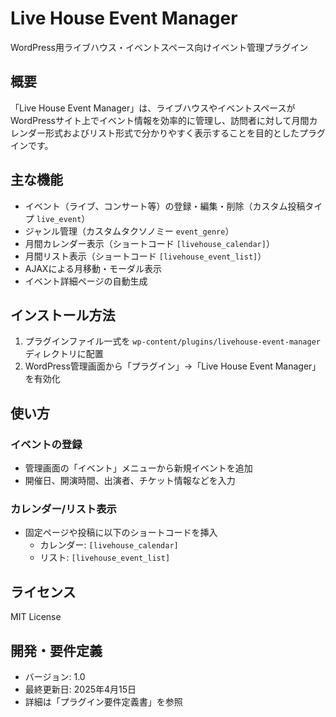 # Live House Event Manager

WordPress用ライブハウス・イベントスペース向けイベント管理プラグイン

## 概要

「Live House Event Manager」は、ライブハウスやイベントスペースがWordPressサイト上でイベント情報を効率的に管理し、訪問者に対して月間カレンダー形式およびリスト形式で分かりやすく表示することを目的としたプラグインです。

## 主な機能

- イベント（ライブ、コンサート等）の登録・編集・削除（カスタム投稿タイプ `live_event`）
- ジャンル管理（カスタムタクソノミー `event_genre`）
- 月間カレンダー表示（ショートコード `[livehouse_calendar]`）
- 月間リスト表示（ショートコード `[livehouse_event_list]`）
- AJAXによる月移動・モーダル表示
- イベント詳細ページの自動生成

## インストール方法

1. プラグインファイル一式を `wp-content/plugins/livehouse-event-manager` ディレクトリに配置
2. WordPress管理画面から「プラグイン」→「Live House Event Manager」を有効化

## 使い方

### イベントの登録
- 管理画面の「イベント」メニューから新規イベントを追加
- 開催日、開演時間、出演者、チケット情報などを入力

### カレンダー/リスト表示
- 固定ページや投稿に以下のショートコードを挿入
  - カレンダー: `[livehouse_calendar]`
  - リスト: `[livehouse_event_list]`

## ライセンス

MIT License

## 開発・要件定義

- バージョン: 1.0
- 最終更新日: 2025年4月15日
- 詳細は「プラグイン要件定義書」を参照
